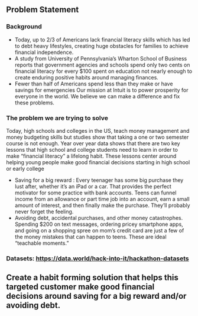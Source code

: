 ## Problem Statement
### Background
* Today, up to 2/3 of Americans lack financial literacy skills which has led to debt heavy lifestyles, creating huge obstacles for families to achieve financial independence.
* A study from University  of Pennsylvania’s  Wharton School of Business reports that government  agencies and schools spend only two cents on financial literacy for every $100 spent on education not nearly enough  to create enduring positive habits around managing finances.
* Fewer than half of Americans spend less than they  make or have  savings for emergencies
Our mission at Intuit is to power prosperity for everyone in the world. We believe we can make a difference and fix these problems. 

### The problem we are trying to solve
Today, high schools and colleges in the US, teach money management and money budgeting skills but studies show that taking a one or two semester course is not enough. Year over  year data shows that there are two key lessons that high school and college students need to learn in order to make “financial literacy” a lifelong habit. These lessons center around helping young people make good financial decisions starting in high school or early college
* Saving for a big reward : Every teenager has some big purchase they lust after, whether it’s an iPad or a car. That provides the perfect motivator for some practice with bank accounts. Teens can funnel income from an allowance or part time job into an account, earn a small amount of interest, and then finally make the purchase. They’ll probably never forget the feeling.
* Avoiding debt, accidental purchases, and other money catastrophes. Spending $200 on text messages, ordering pricey smartphone apps, and going on a shopping spree on mom’s credit card are just a few of the money mistakes that can happen to teens. These are ideal “teachable moments.”

### Datasets: https://data.world/hack-into-it/hackathon-datasets 

## Create a habit forming solution that helps this targeted customer make good financial decisions around saving for a big reward and/or avoiding debt.
